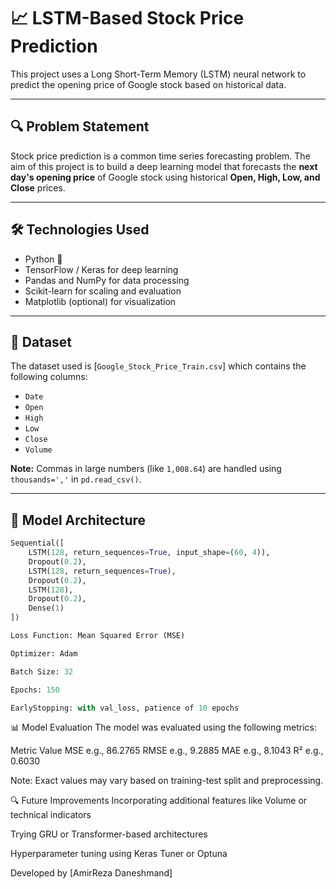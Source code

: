 # 📈 LSTM-Based Stock Price Prediction

This project uses a Long Short-Term Memory (LSTM) neural network to predict the opening price of Google stock based on historical data.

---

## 🔍 Problem Statement

Stock price prediction is a common time series forecasting problem. The aim of this project is to build a deep learning model that forecasts the **next day's opening price** of Google stock using historical **Open, High, Low, and Close** prices.

---

## 🛠️ Technologies Used

- Python 🐍
- TensorFlow / Keras for deep learning
- Pandas and NumPy for data processing
- Scikit-learn for scaling and evaluation
- Matplotlib (optional) for visualization

---

## 📂 Dataset

The dataset used is [`Google_Stock_Price_Train.csv`] which contains the following columns:

- `Date`
- `Open`
- `High`
- `Low`
- `Close`
- `Volume`

**Note:** Commas in large numbers (like `1,008.64`) are handled using `thousands=','` in `pd.read_csv()`.

---

## 🧠 Model Architecture

```python
Sequential([
    LSTM(128, return_sequences=True, input_shape=(60, 4)),
    Dropout(0.2),
    LSTM(128, return_sequences=True),
    Dropout(0.2),
    LSTM(128),
    Dropout(0.2),
    Dense(1)
])

Loss Function: Mean Squared Error (MSE)

Optimizer: Adam

Batch Size: 32

Epochs: 150

EarlyStopping: with val_loss, patience of 10 epochs
```

📊 Model Evaluation
The model was evaluated using the following metrics:

Metric	Value
MSE	e.g., 86.2765
RMSE	e.g., 9.2885
MAE	e.g., 8.1043
R²	e.g., 0.6030

Note: Exact values may vary based on training-test split and preprocessing.


🔍 Future Improvements
Incorporating additional features like Volume or technical indicators

Trying GRU or Transformer-based architectures

Hyperparameter tuning using Keras Tuner or Optuna

Developed by [AmirReza Daneshmand]

